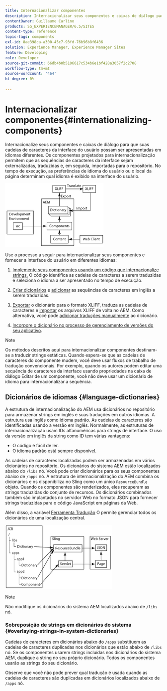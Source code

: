 ```yaml
---
title: Internacionalizar componentes
description: Internacionalizar seus componentes e caixas de diálogo para que suas cadeias de caracteres da interface do usuário possam ser apresentadas em diferentes idiomas
contentOwner: Guillaume Carlino
products: SG_EXPERIENCEMANAGER/6.5/SITES
content-type: reference
topic-tags: components
exl-id: 8ae398ca-a300-45c7-93fd-76b96b8f6436
solution: Experience Manager, Experience Manager Sites
feature: Developing
role: Developer
source-git-commit: 66db4b0b5106617c534b6e1bf428a3057f2c2708
workflow-type: tm+mt
source-wordcount: '464'
ht-degree: 0%

---
```


# Internacionalizar componentes{#internationalizing-components}

Internacionalize seus componentes e caixas de diálogo para que suas cadeias de caracteres da interface do usuário possam ser apresentadas em idiomas diferentes. Os componentes projetados para internacionalização permitem que as sequências de caracteres da interface sejam externalizadas, traduzidas e, em seguida, importadas para o repositório. No tempo de execução, as preferências de idioma do usuário ou o local da página determinam qual idioma é exibido na interface do usuário.

![chlimage_1-9](assets/chlimage_1-9a.png)

Use o processo a seguir para internacionalizar seus componentes e fornecer a interface do usuário em diferentes idiomas:

1. [Implemente seus componentes usando um código que internacionalize strings.](/help/sites-developing/i18n-dev.md) O código identifica as cadeias de caracteres a serem traduzidas e seleciona o idioma a ser apresentado no tempo de execução.
1. [Criar dicionários](/help/sites-developing/i18n-translator.md#creating-a-dictionary) e [adicionar](/help/sites-developing/i18n-translator.md#adding-changing-and-removing-strings) as sequências de caracteres em inglês a serem traduzidas.

1. [Exportar](/help/sites-developing/i18n-translator.md#exporting-a-dictionary) o dicionário para o formato XLIFF, traduza as cadeias de caracteres e [importar](/help/sites-developing/i18n-translator.md#importing-a-dictionary) os arquivos XLIFF de volta no AEM. Como alternativa, você pode [adicionar traduções manualmente](/help/sites-developing/i18n-translator.md#editing-translated-strings) ao dicionário.

1. [Incorpore o dicionário no processo de gerenciamento de versões do seu aplicativo](/help/sites-developing/i18n-translator.md#publishing-dictionaries).

>[!NOTE]
>
>Os métodos descritos aqui para internacionalizar componentes destinam-se a traduzir strings estáticas. Quando espera-se que as cadeias de caracteres do componente mudem, você deve usar fluxos de trabalho de tradução convencionais. Por exemplo, quando os autores podem editar uma sequência de caracteres da interface usando propriedades na caixa de diálogo Editar de um componente, você não deve usar um dicionário de idioma para internacionalizar a sequência.

## Dicionários de idiomas {#language-dictionaries}

A estrutura de internacionalização do AEM usa dicionários no repositório para armazenar strings em inglês e suas traduções em outros idiomas. A estrutura usa inglês como idioma padrão. As cadeias de caracteres são identificadas usando a versão em inglês. Normalmente, as estruturas de internacionalização usam IDs alfanuméricas para strings de interface. O uso da versão em inglês da string como ID tem várias vantagens:

* O código é fácil de ler.
* O idioma padrão está sempre disponível.

As cadeias de caracteres localizadas podem ser armazenadas em vários dicionários no repositório. Os dicionários do sistema AEM estão localizados abaixo do `/libs` nó. Você pode criar dicionários para os seus componentes abaixo de `/apps` nó. A estrutura de internacionalização do AEM combina os dicionários e os disponibiliza no Sling como um único `ResourceBundle` objeto. Quando os componentes são renderizados, eles recuperam as strings traduzidas do conjunto de recursos. Os dicionários combinados também são implantados no servidor Web no formato JSON para fornecer strings traduzidas para o código JavaScript em páginas da Web.

Além disso, a variável [Ferramenta Tradução](/help/sites-developing/i18n-translator.md) O permite gerenciar todos os dicionários de uma localização central.

![chlimage_1-10](assets/chlimage_1-10a.png)

>[!NOTE]
>
>Não modifique os dicionários do sistema AEM localizados abaixo de `/libs` nó.

### Sobreposição de strings em dicionários do sistema {#overlaying-strings-in-system-dictionaries}

Cadeias de caracteres em dicionários abaixo do `/apps` substituem as cadeias de caracteres duplicadas nos dicionários que estão abaixo de `/libs` nó. Se os componentes usarem strings incluídas nos dicionários do sistema AEM, duplique a string no seu próprio dicionário. Todos os componentes usarão as strings do seu dicionário.

Observe que você não pode prever qual tradução é usada quando as cadeias de caracteres são duplicadas em dicionários localizados abaixo de `/apps` nó.

